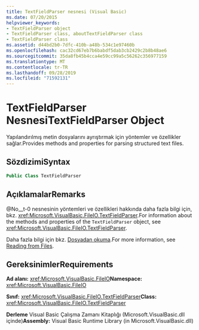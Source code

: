 ```yaml
---
title: TextFieldParser nesnesi (Visual Basic)
ms.date: 07/20/2015
helpviewer_keywords:
- TextFieldParser object
- TextFieldParser class, aboutTextFieldParser class
- TextFieldParser class
ms.assetid: d44bd2b0-7dfc-410b-a48b-534c1e97460b
ms.openlocfilehash: cac32cd67eb7b6babdf5dab3cb2429c2b8b48ae6
ms.sourcegitcommit: 35da8fb45b4cca4e59cc99a5c56262c356977159
ms.translationtype: MT
ms.contentlocale: tr-TR
ms.lasthandoff: 09/28/2019
ms.locfileid: "71592131"
---
```

# <a name="textfieldparser-object"></a><span data-ttu-id="f9665-102">TextFieldParser Nesnesi</span><span class="sxs-lookup"><span data-stu-id="f9665-102">TextFieldParser Object</span></span>
<span data-ttu-id="f9665-103">Yapılandırılmış metin dosyalarını ayrıştırmak için yöntemler ve özellikler sağlar.</span><span class="sxs-lookup"><span data-stu-id="f9665-103">Provides methods and properties for parsing structured text files.</span></span>  
  
## <a name="syntax"></a><span data-ttu-id="f9665-104">Sözdizimi</span><span class="sxs-lookup"><span data-stu-id="f9665-104">Syntax</span></span>  
  
```vb  
Public Class TextFieldParser  
```  
  
## <a name="remarks"></a><span data-ttu-id="f9665-105">Açıklamalar</span><span class="sxs-lookup"><span data-stu-id="f9665-105">Remarks</span></span>  
 <span data-ttu-id="f9665-106">@No__t-0 nesnesinin yöntemleri ve özellikleri hakkında daha fazla bilgi için, bkz. <xref:Microsoft.VisualBasic.FileIO.TextFieldParser>.</span><span class="sxs-lookup"><span data-stu-id="f9665-106">For information about the methods and properties of the `TextFieldParser` object, see <xref:Microsoft.VisualBasic.FileIO.TextFieldParser>.</span></span>  
  
 <span data-ttu-id="f9665-107">Daha fazla bilgi için bkz. [Dosyadan okuma](../../../visual-basic/developing-apps/programming/drives-directories-files/reading-from-files.md).</span><span class="sxs-lookup"><span data-stu-id="f9665-107">For more information, see [Reading from Files](../../../visual-basic/developing-apps/programming/drives-directories-files/reading-from-files.md).</span></span>  
  
## <a name="requirements"></a><span data-ttu-id="f9665-108">Gereksinimler</span><span class="sxs-lookup"><span data-stu-id="f9665-108">Requirements</span></span>  
 <span data-ttu-id="f9665-109">**Ad alanı:** <xref:Microsoft.VisualBasic.FileIO></span><span class="sxs-lookup"><span data-stu-id="f9665-109">**Namespace:** <xref:Microsoft.VisualBasic.FileIO></span></span>  
  
 <span data-ttu-id="f9665-110">**Sınıf:** <xref:Microsoft.VisualBasic.FileIO.TextFieldParser></span><span class="sxs-lookup"><span data-stu-id="f9665-110">**Class:** <xref:Microsoft.VisualBasic.FileIO.TextFieldParser></span></span>  
  
 <span data-ttu-id="f9665-111">**Derleme** Visual Basic Çalışma Zamanı Kitaplığı (Microsoft.VisualBasic.dll içinde)</span><span class="sxs-lookup"><span data-stu-id="f9665-111">**Assembly:** Visual Basic Runtime Library (in Microsoft.VisualBasic.dll)</span></span>
